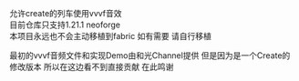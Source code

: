 允许create的列车使用vvvf音效  
目前仓库只支持1.21.1 neoforge  
本项目永远也不会主动移植到fabric 如有需要 请自行移植  

最初的vvvf音频文件和实现Demo由和光Channel提供 但是因为是一个Create的修改版本 所以在这边看不到直接贡献 在此鸣谢
